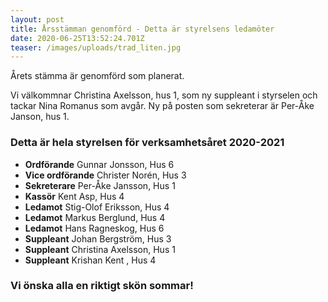 ```yaml
---
layout: post
title: Årsstämman genomförd - Detta är styrelsens ledamöter
date: 2020-06-25T13:52:24.701Z
teaser: /images/uploads/trad_liten.jpg
---
```

Årets stämma är genomförd som planerat. 

Vi välkommnar Christina Axelsson, hus 1, som ny suppleant i styrselen och tackar Nina Romanus som avgår. Ny på posten som sekreterar är Per-Åke Janson, hus 1. 

### Detta är hela styrelsen för verksamhetsåret 2020-2021

* **Ordförande** Gunnar Jonsson, Hus 6
* **Vice ordförande** Christer Norén, Hus 3	
* **Sekreterare** Per-Åke Jansson, Hus 1
* **Kassör** Kent Asp, Hus 4
* **Ledamot** Stig-Olof Eriksson, Hus 4
* **Ledamot** Markus Berglund, Hus 4 
* **Ledamot** Hans Ragneskog, Hus 6
* **Suppleant** Johan Bergström, Hus 3
* **Suppleant** Christina Axelsson, Hus 1
* **Suppleant** Krishan Kent , Hus 4

### Vi önska alla en riktigt skön sommar!